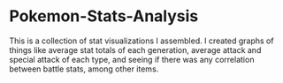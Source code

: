 # Pokemon-Stats-Analysis
This is a collection of stat visualizations I assembled. I created graphs of things like average stat totals of each generation, average attack and special attack of each type, and seeing if there was any correlation between battle stats, among other items.
